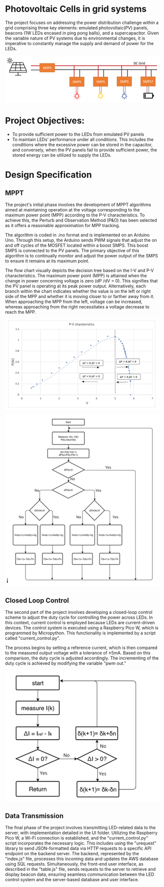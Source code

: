 # Photovoltaic Cells in grid systems

The project focuses on addressing the power distribution challenge within a grid comprising three key elements: emulated photovoltaic(PV) panels, beacons (1W LEDs encased in ping pong balls), and a supercapacitor. Given the variable nature of PV systems due to environmental changes, it is imperative to constantly manage the supply and demand of power for the LEDs.

<p align="center"> <img src="images/grid.png">

# Project Objectives:

- To provide sufficient power to the LEDs from emulated PV panels
- To maintain LEDs’ performance under all conditions. This includes the conditions where the excessive power can be stored in the capacitor, and conversely, when the PV panels fail to provide sufficient power, the stored energy can be utilized to supply the LEDs.

# Design Specification
## MPPT
The project's initial phase involves the development of MPPT algorithms aimed at maintaining operation at the voltage corresponding to the maximum power point (MPP) according to the P-V characteristics. To achieve this, the Perturb and Observation Method (P&O) has been selected as it offers a reasonable approximation for MPP tracking.

The algorithm is coded in .ino format and is implemented on an Arduino Uno. Through this setup, the Arduino sends PWM signals that adjust the on and off cycles of the MOSFET located within a boost SMPS. This boost SMPS is connected to the PV panels. The primary objective of this algorithm is to continually monitor and adjust the power output of the SMPS to ensure it remains at its maximum point.

The flow chart visually depicts the decision tree based on the I-V and P-V characteristics. The maximum power point (MPP) is attained when the change in power concerning voltage is zero (dP /dV = 0). This signifies that the PV panel is operating at its peak power output. Alternatively, each branch within the chart indicates whether the value is on the left or right side of the MPP and whether it is moving closer to or farther away from it. When approaching the MPP from the left, voltage can be increased, whereas approaching from the right necessitates a voltage decrease to reach the MPP.

<p align="left"> <img src="images/PV2.png">
<p align="right"> <img src="images/MPPT.png">

## Closed Loop Control
The second part of the project involves developing a closed-loop control scheme to adjust the duty cycle for controlling the power across LEDs. In this context, current control is employed because LEDs are current-driven devices. The control system is executed using a Raspberry Pico W, which is programmed by Micropython. This functionality is implemented by a script called "current_control.py”.

The process begins by setting a reference current, which is then compared to the measured output voltage with a tolerance of ±5mA. Based on this comparison, the duty cycle is adjusted accordingly. The incrementing of the duty cycle is achieved by modifying the variable "pwm out."

<p align="center"> <img src="images/current_control.png">

## Data Transmission
The final phase of the project involves transmitting LED-related data to the server, with implementation detailed in the UI folder. Utilizing the Raspberry Pico W, a Wi-Fi connection is established, and the "current_control.py" script incorporates the necessary logic. This includes using the "urequest" library to send JSON-formatted data via HTTP requests to a specific API endpoint on the backend server. The backend, represented by the "index.js" file, processes this incoming data and updates the AWS database using SQL requests. Simultaneously, the front-end user interface, as described in the "table.js" file, sends requests to the server to retrieve and display beacon data, ensuring seamless communication between the LED control system and the server-based database and user interface.
